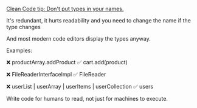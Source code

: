 [Clean Code tip: Don't put types in your names.](https://www.linkedin.com/posts/danielmoka_clean-code-tip-dont-put-types-in-your-names-activity-7247123214915518464-ZDl7?utm_source=share&utm_medium=member_desktop)

It's redundant, it hurts readability and you need to change the name if the type changes

And most modern code editors display the types anyway.

Examples:

❌ productArray.addProduct
✅ cart.add(product)

❌ FileReaderInterfaceImpl
✅ FileReader

❌ userList | userArray | userItems | userCollection
✅ users

Write code for humans to read, not just for machines to execute.
